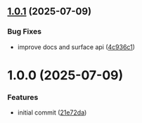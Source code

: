 ## [1.0.1](https://github.com/hyldmo/auto-semaphore/compare/v1.0.0...v1.0.1) (2025-07-09)


### Bug Fixes

* improve docs and surface api ([4c936c1](https://github.com/hyldmo/auto-semaphore/commit/4c936c1dc6ab00703f9e3418986b6319f5411de1))

# 1.0.0 (2025-07-09)


### Features

* initial commit ([21e72da](https://github.com/hyldmo/auto-semaphore/commit/21e72da56ecee6ca27c54f0b75cf0a2d1698b721))
